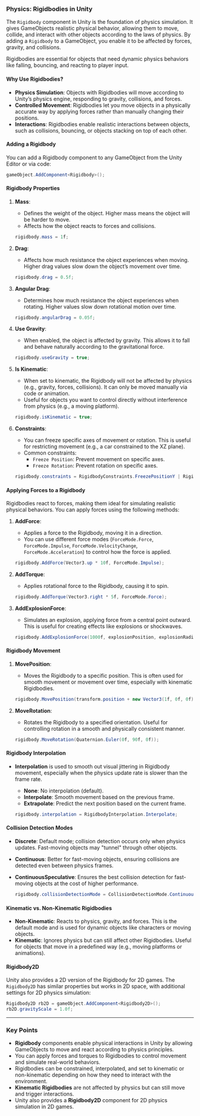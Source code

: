 
### Physics: Rigidbodies in Unity

The `Rigidbody` component in Unity is the foundation of physics simulation. It gives GameObjects realistic physical behavior, allowing them to move, collide, and interact with other objects according to the laws of physics. By adding a `Rigidbody` to a GameObject, you enable it to be affected by forces, gravity, and collisions.

Rigidbodies are essential for objects that need dynamic physics behaviors like falling, bouncing, and reacting to player input.

#### Why Use Rigidbodies?

- **Physics Simulation**: Objects with Rigidbodies will move according to Unity’s physics engine, responding to gravity, collisions, and forces.
- **Controlled Movement**: Rigidbodies let you move objects in a physically accurate way by applying forces rather than manually changing their positions.
- **Interactions**: Rigidbodies enable realistic interactions between objects, such as collisions, bouncing, or objects stacking on top of each other.

#### Adding a Rigidbody

You can add a Rigidbody component to any GameObject from the Unity Editor or via code:

```csharp
gameObject.AddComponent<Rigidbody>();
```

#### Rigidbody Properties

1. **Mass**:
   - Defines the weight of the object. Higher mass means the object will be harder to move.
   - Affects how the object reacts to forces and collisions.

   ```csharp
   rigidbody.mass = 1f;
   ```

2. **Drag**:
   - Affects how much resistance the object experiences when moving. Higher drag values slow down the object’s movement over time.

   ```csharp
   rigidbody.drag = 0.5f;
   ```

3. **Angular Drag**:
   - Determines how much resistance the object experiences when rotating. Higher values slow down rotational motion over time.

   ```csharp
   rigidbody.angularDrag = 0.05f;
   ```

4. **Use Gravity**:
   - When enabled, the object is affected by gravity. This allows it to fall and behave naturally according to the gravitational force.

   ```csharp
   rigidbody.useGravity = true;
   ```

5. **Is Kinematic**:
   - When set to kinematic, the Rigidbody will not be affected by physics (e.g., gravity, forces, collisions). It can only be moved manually via code or animation.
   - Useful for objects you want to control directly without interference from physics (e.g., a moving platform).

   ```csharp
   rigidbody.isKinematic = true;
   ```

6. **Constraints**:
   - You can freeze specific axes of movement or rotation. This is useful for restricting movement (e.g., a car constrained to the XZ plane).
   - Common constraints:
     - `Freeze Position`: Prevent movement on specific axes.
     - `Freeze Rotation`: Prevent rotation on specific axes.

   ```csharp
   rigidbody.constraints = RigidbodyConstraints.FreezePositionY | RigidbodyConstraints.FreezeRotationZ;
   ```

#### Applying Forces to a Rigidbody

Rigidbodies react to forces, making them ideal for simulating realistic physical behaviors. You can apply forces using the following methods:

1. **AddForce**:
   - Applies a force to the Rigidbody, moving it in a direction.
   - You can use different force modes (`ForceMode.Force`, `ForceMode.Impulse`, `ForceMode.VelocityChange`, `ForceMode.Acceleration`) to control how the force is applied.

   ```csharp
   rigidbody.AddForce(Vector3.up * 10f, ForceMode.Impulse);
   ```

2. **AddTorque**:
   - Applies rotational force to the Rigidbody, causing it to spin.

   ```csharp
   rigidbody.AddTorque(Vector3.right * 5f, ForceMode.Force);
   ```

3. **AddExplosionForce**:
   - Simulates an explosion, applying force from a central point outward. This is useful for creating effects like explosions or shockwaves.

   ```csharp
   rigidbody.AddExplosionForce(1000f, explosionPosition, explosionRadius);
   ```

#### Rigidbody Movement

1. **MovePosition**:
   - Moves the Rigidbody to a specific position. This is often used for smooth movement or movement over time, especially with kinematic Rigidbodies.

   ```csharp
   rigidbody.MovePosition(transform.position + new Vector3(1f, 0f, 0f) * Time.deltaTime);
   ```

2. **MoveRotation**:
   - Rotates the Rigidbody to a specified orientation. Useful for controlling rotation in a smooth and physically consistent manner.

   ```csharp
   rigidbody.MoveRotation(Quaternion.Euler(0f, 90f, 0f));
   ```

#### Rigidbody Interpolation

- **Interpolation** is used to smooth out visual jittering in Rigidbody movement, especially when the physics update rate is slower than the frame rate.
  - **None**: No interpolation (default).
  - **Interpolate**: Smooth movement based on the previous frame.
  - **Extrapolate**: Predict the next position based on the current frame.

  ```csharp
  rigidbody.interpolation = RigidbodyInterpolation.Interpolate;
  ```

#### Collision Detection Modes

- **Discrete**: Default mode; collision detection occurs only when physics updates. Fast-moving objects may "tunnel" through other objects.
- **Continuous**: Better for fast-moving objects, ensuring collisions are detected even between physics frames.
- **ContinuousSpeculative**: Ensures the best collision detection for fast-moving objects at the cost of higher performance.

  ```csharp
  rigidbody.collisionDetectionMode = CollisionDetectionMode.Continuous;
  ```

#### Kinematic vs. Non-Kinematic Rigidbodies

- **Non-Kinematic**: Reacts to physics, gravity, and forces. This is the default mode and is used for dynamic objects like characters or moving objects.
- **Kinematic**: Ignores physics but can still affect other Rigidbodies. Useful for objects that move in a predefined way (e.g., moving platforms or animations).

#### Rigidbody2D

Unity also provides a 2D version of the Rigidbody for 2D games. The `Rigidbody2D` has similar properties but works in 2D space, with additional settings for 2D physics simulation:

```csharp
Rigidbody2D rb2D = gameObject.AddComponent<Rigidbody2D>();
rb2D.gravityScale = 1.0f;
```

---

### Key Points

- **Rigidbody** components enable physical interactions in Unity by allowing GameObjects to move and react according to physics principles.
- You can apply forces and torques to Rigidbodies to control movement and simulate real-world behaviors.
- Rigidbodies can be constrained, interpolated, and set to kinematic or non-kinematic depending on how they need to interact with the environment.
- **Kinematic Rigidbodies** are not affected by physics but can still move and trigger interactions.
- Unity also provides a **Rigidbody2D** component for 2D physics simulation in 2D games.
